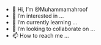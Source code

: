 - 👋 Hi, I’m @Muhammamahroof
- 👀 I’m interested in ...
- 🌱 I’m currently learning ...
- 💞️ I’m looking to collaborate on ...
- 📫 How to reach me ...

<!---
Muhammamahroof/Muhammamahroof is a ✨ special ✨ repository because its `README.md` (this file) appears on your GitHub profile.
You can click the Preview link to take a look at your changes.
--->
